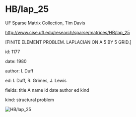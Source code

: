 # HB/lap_25

 UF Sparse Matrix Collection, Tim Davis

 http://www.cise.ufl.edu/research/sparse/matrices/HB/lap_25

 [FINITE ELEMENT PROBLEM. LAPLACIAN ON A  5 BY 5 GRID.]

 id: 1177

 date: 1980

 author: I. Duff

 ed: I. Duff, R. Grimes, J. Lewis

 fields: title A name id date author ed kind

 kind: structural problem

![HB/lap_25](http://www2.research.att.com/~yifanhu/GALLERY/GRAPHS/GIF_SMALL/HB@lap_25.gif)